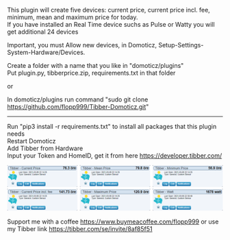 This plugin will create five devices: current price, current price incl. fee, minimum, mean and maximum price for today.  
If you have installed an Real Time device suchs as Pulse or Watty you will get additional 24 devices

Important, you must Allow new devices, in Domoticz, Setup-Settings-System-Hardware/Devices.

Create a folder with a name that you like in "domoticz/plugins"  
Put plugin.py, tibberprice.zip, requirements.txt in that folder  

or

In domoticz/plugins run command "sudo git clone https://github.com/flopp999/Tibber-Domoticz.git"

-------------------

Run "pip3 install -r requirements.txt" to install all packages that this plugin needs  
Restart Domoticz  
Add Tibber from Hardware  
Input your Token and HomeID, get it from here https://developer.tibber.com/  

![](./tibber.png "Photo")


Support me with a coffee https://www.buymeacoffee.com/flopp999 or use my Tibber link https://tibber.com/se/invite/8af85f51

